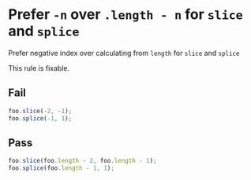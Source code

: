 # Prefer `-n` over `.length - n` for `slice` and `splice`

Prefer negative index over calculating from `length` for `slice` and `splice`

This rule is fixable.

## Fail

```js
foo.slice(-2, -1);
foo.splice(-1, 1);
```

## Pass

```js
foo.slice(foo.length - 2, foo.length - 1);
foo.splice(foo.length - 1, 1);
```
